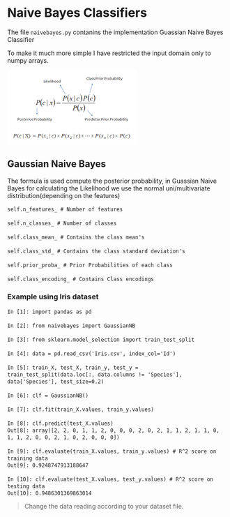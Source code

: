 # Naive Bayes Classifiers

The file `naivebayes.py` contanins the implementation Guassian Naive Bayes Classifier

To make it much more simple I have restricted the input domain only to numpy arrays.

![formula](./formula.png)

## Gaussian Naive Bayes

The formula is used compute the posterior probability, in Guassian Naive Bayes for calculating the Likelihood we use the normal uni/multivariate distribution(depending on the features)

```python3
self.n_features_ # Number of features

self.n_classes_ # Number of classes

self.class_mean_ # Contains the class mean's

self.class_std_ # Contains the class standard deviation's

self.prior_proba_ # Prior Probabilities of each class

self.class_encoding_ # Contains Class encodings
```

### Example using Iris dataset

```ipython
In [1]: import pandas as pd                                            

In [2]: from naivebayes import GaussianNB                              

In [3]: from sklearn.model_selection import train_test_split           

In [4]: data = pd.read_csv('Iris.csv', index_col='Id')

In [5]: train_X, test_X, train_y, test_y = train_test_split(data.loc[:, data.columns != 'Species'], data['Species'], test_size=0.2)            

In [6]: clf = GaussianNB()

In [7]: clf.fit(train_X.values, train_y.values)                                                                                               

In [8]: clf.predict(test_X.values)
Out[8]: array([2, 2, 0, 1, 1, 2, 0, 0, 0, 2, 0, 2, 1, 1, 2, 1, 1, 0, 1, 1, 2, 0, 0, 2, 1, 0, 2, 0, 0, 0])

In [9]: clf.evaluate(train_X.values, train_y.values) # R^2 score on training data         
Out[9]: 0.9248747913188647

In [10]: clf.evaluate(test_X.values, test_y.values) # R^2 score on testing data             
Out[10]: 0.9486301369863014
```

> Change the data reading according to your dataset file.